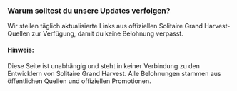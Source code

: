 ### Warum solltest du unsere Updates verfolgen?


Wir stellen täglich aktualisierte Links aus offiziellen Solitaire Grand Harvest-Quellen zur Verfügung, damit du keine Belohnung verpasst.


#### Hinweis:

Diese Seite ist unabhängig und steht in keiner Verbindung zu den Entwicklern von Solitaire Grand Harvest. Alle Belohnungen stammen aus öffentlichen Quellen und offiziellen Promotionen.

